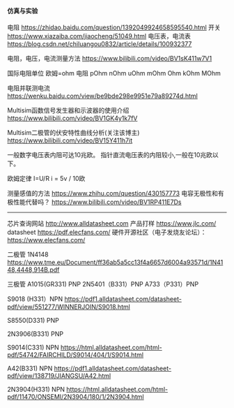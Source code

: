 #### 仿真与实验

电阻
https://zhidao.baidu.com/question/1392049924658595540.html
开关
https://www.xiazaiba.com/jiaocheng/51049.html
电压表，电流表
https://blog.csdn.net/chiluangou0832/article/details/100932377
	
电阻，电压，电流测量方法
https://www.bilibili.com/video/BV1sK411w7V1

国际电阻单位
欧姆=ohm
电阻 pOhm nOhm uOhm mOhm Ohm kOhm MOhm

电阻并联测电流
https://wenku.baidu.com/view/be9bde298e9951e79a89274d.html

Multisim函数信号发生器和示波器的使用介绍
https://www.bilibili.com/video/BV1GK4y1k7fV

Multisim二极管的伏安特性曲线分析(关注该博主)
https://www.bilibili.com/video/BV15Y411h7it

一般数字电压表内阻可达10兆欧。
指针直流电压表的内阻较小,一般在10兆欧以下。

欧姆定律
I=U/R
i = 5v / 10欧



测量感值的方法
https://www.zhihu.com/question/430157773
电容无极性和有极性能代替吗？
https://www.bilibili.com/video/BV1RP411E7Ds

-----------------------------------------------------------------------------
芯片查询网站
http://www.alldatasheet.com
产品打样
https://www.jlc.com/
datasheet
https://pdf.elecfans.com/
硬件开源社区（电子发烧友论坛）：
https://www.elecfans.com/

二极管
1N4148
https://www.tme.eu/Document/ff36ab5a5cc13f4a6657d6004a93571d/1N4148,4448,914B.pdf

三极管
A1015(GR331)    PNP
2N5401（B331）PNP
A733（P331）PNP

S9018 (H331）NPN
https://pdf1.alldatasheet.com/datasheet-pdf/view/551277/WINNERJOIN/S9018.html

S8550(D331) PNP

2N3906(B331)  PNP

S9014(C331) NPN
https://html.alldatasheet.com/html-pdf/54742/FAIRCHILD/S9014/404/1/S9014.html

A42(B331) NPN
https://pdf1.alldatasheet.com/datasheet-pdf/view/138719/JIANGSU/A42.html

2N3904(H331) NPN
https://html.alldatasheet.com/html-pdf/11470/ONSEMI/2N3904/180/1/2N3904.html